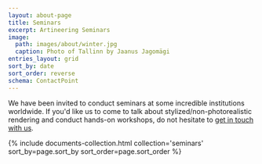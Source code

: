 ```yaml
---
layout: about-page
title: Seminars
excerpt: Artineering Seminars
image:
  path: images/about/winter.jpg
  caption: Photo of Tallinn by Jaanus Jagomägi
entries_layout: grid
sort_by: date
sort_order: reverse
schema: ContactPoint
---
```

We have been invited to conduct seminars at some incredible institutions worldwide. If you'd like us to come to talk about stylized/non-photorealistic rendering and conduct hands-on workshops, do not hesitate to [get in touch with us](/contact/).
<div class="entries-{{ page.entries_layout | default: 'list' }}">
  {% include documents-collection.html collection='seminars' sort_by=page.sort_by sort_order=page.sort_order %}
</div>
